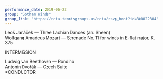 ```yaml
---
performance_date: 2019-06-22
group: "Gotham Winds"
group_link: "https://rcta.tennisgroups.us/rcta/rsvp_boot?id=300022304"
---
```

Leoš Janáček — Three Lachian Dances (arr. Sheen)<br/>
Wolfgang Amadeus Mozart — Serenade No. 11 for winds in E-flat major, K. 375<br/>

INTERMISSION<br/>

Ludwig van Beethoven — Rondino<br/>
Antonín Dvořák — Czech Suite<br/> 
*CONDUCTOR
